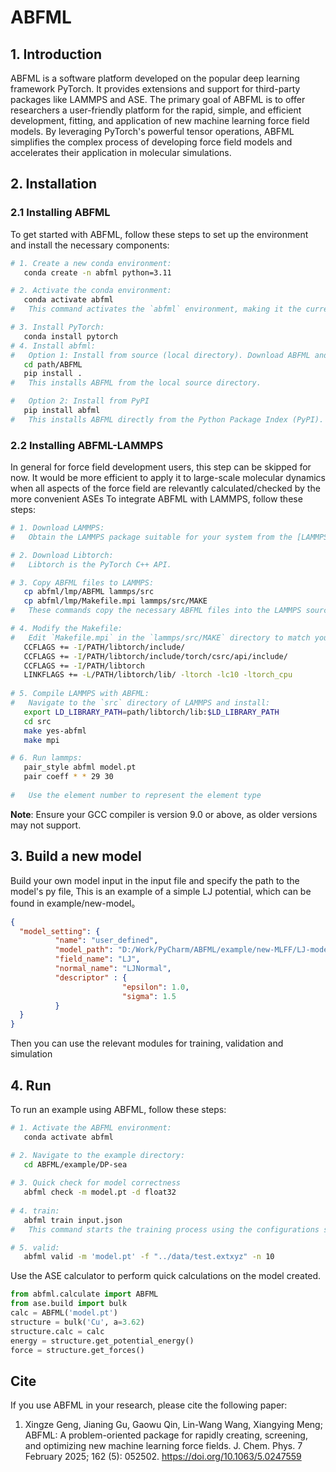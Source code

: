 # ABFML 

## 1. Introduction
ABFML is a software platform developed on the popular deep learning framework PyTorch. It provides extensions and support for third-party packages like LAMMPS and ASE. The primary goal of ABFML is to offer researchers a user-friendly platform for the rapid, simple, and efficient development, fitting, and application of new machine learning force field models. By leveraging PyTorch's powerful tensor operations, ABFML simplifies the complex process of developing force field models and accelerates their application in molecular simulations.

## 2. Installation

### 2.1 Installing ABFML
To get started with ABFML, follow these steps to set up the environment and install the necessary components:
```bash
# 1. Create a new conda environment:
   conda create -n abfml python=3.11

# 2. Activate the conda environment:
   conda activate abfml
#   This command activates the `abfml` environment, making it the current working environment.

# 3. Install PyTorch:
   conda install pytorch
# 4. Install abfml:
#   Option 1: Install from source (local directory). Download ABFML and Navigate to the ABFML directory. 
   cd path/ABFML
   pip install .
#   This installs ABFML from the local source directory.

#   Option 2: Install from PyPI
   pip install abfml
#   This installs ABFML directly from the Python Package Index (PyPI).

```
### 2.2 Installing ABFML-LAMMPS
In general for force field development users, this step can be skipped for now.
It would be more efficient to apply it to large-scale molecular dynamics
when all aspects of the force field are relevantly calculated/checked by the more convenient ASEs
To integrate ABFML with LAMMPS, follow these steps:
```bash
# 1. Download LAMMPS:
#   Obtain the LAMMPS package suitable for your system from the [LAMMPS website](https://lammps.sandia.gov/). This will be the molecular dynamics engine that ABFML will interact with.

# 2. Download Libtorch:
#   Libtorch is the PyTorch C++ API.

# 3. Copy ABFML files to LAMMPS:  
   cp abfml/lmp/ABFML lammps/src
   cp abfml/lmp/Makefile.mpi lammps/src/MAKE
#   These commands copy the necessary ABFML files into the LAMMPS source directory.

# 4. Modify the Makefile:
#   Edit `Makefile.mpi` in the `lammps/src/MAKE` directory to match your system's configuration, specifically setting the paths to your compilers and libraries.  
   CCFLAGS += -I/PATH/libtorch/include/
   CCFLAGS += -I/PATH/libtorch/include/torch/csrc/api/include/
   CCFLAGS += -I/PATH/libtorch
   LINKFLAGS += -L/PATH/libtorch/lib/ -ltorch -lc10 -ltorch_cpu
   
# 5. Compile LAMMPS with ABFML:
#   Navigate to the `src` directory of LAMMPS and install: 
   export LD_LIBRARY_PATH=path/libtorch/lib:$LD_LIBRARY_PATH
   cd src
   make yes-abfml
   make mpi

# 6. Run lammps:  
   pair_style abfml model.pt
   pair coeff * * 29 30
  
#   Use the element number to represent the element type
```
**Note**: Ensure your GCC compiler is version 9.0 or above, as older versions may not support.

## 3. Build a new model
Build your own model input in the input file and specify the path to the model's py file,
This is an example of a simple LJ potential, which can be found in example/new-model。
```json
{
  "model_setting": {
          "name": "user_defined",
          "model_path": "D:/Work/PyCharm/ABFML/example/new-MLFF/LJ-model.py",
          "field_name": "LJ",
          "normal_name": "LJNormal",
          "descriptor" : {
                         "epsilon": 1.0,
                         "sigma": 1.5
          }
  }
}
```
Then you can use the relevant modules for training, validation and simulation

## 4. Run

To run an example using ABFML, follow these steps:
```bash
# 1. Activate the ABFML environment:
   conda activate abfml

# 2. Navigate to the example directory:
   cd ABFML/example/DP-sea
  
# 3. Quick check for model correctness
   abfml check -m model.pt -d float32
   
# 4. train:
   abfml train input.json
#   This command starts the training process using the configurations specified in `input.json`.

# 5. valid:
   abfml valid -m 'model.pt' -f "../data/test.extxyz" -n 10
```

Use the ASE calculator to perform quick calculations on the model created.
```python
from abfml.calculate import ABFML
from ase.build import bulk
calc = ABFML('model.pt')
structure = bulk('Cu', a=3.62)
structure.calc = calc
energy = structure.get_potential_energy()
force = structure.get_forces()
```
## Cite
If you use ABFML in your research, please cite the following paper:

1. Xingze Geng, Jianing Gu, Gaowu Qin, Lin-Wang Wang, Xiangying Meng; ABFML: A problem-oriented package for rapidly creating, screening, and optimizing new machine learning force fields. J. Chem. Phys. 7 February 2025; 162 (5): 052502. https://doi.org/10.1063/5.0247559